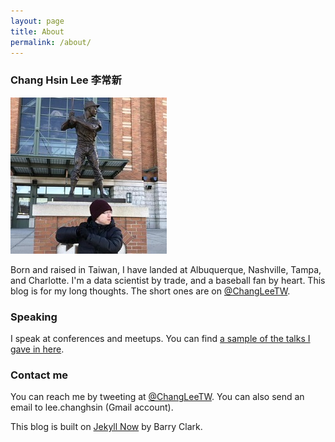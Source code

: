 ```yaml
---
layout: page
title: About
permalink: /about/
---
```


### Chang Hsin Lee 李常新

![profile-pic](/figure/source/profile.jpg)

Born and raised in Taiwan, I have landed at Albuquerque, Nashville, Tampa, and Charlotte. I'm a data scientist by trade, and a baseball fan by heart. This blog is for my long thoughts. The short ones are on [@ChangLeeTW](https://twitter.com/ChangLeeTW).

### Speaking

I speak at conferences and meetups. You can find [a sample of the talks I gave in here](https://changhsinlee.com/speaking/).

### Contact me

You can reach me by tweeting at [@ChangLeeTW](https://twitter.com/ChangLeeTW). You can also send an email to lee.changhsin (Gmail account).

This blog is built on [Jekyll Now](https://github.com/barryclark/jekyll-now) by Barry Clark.
